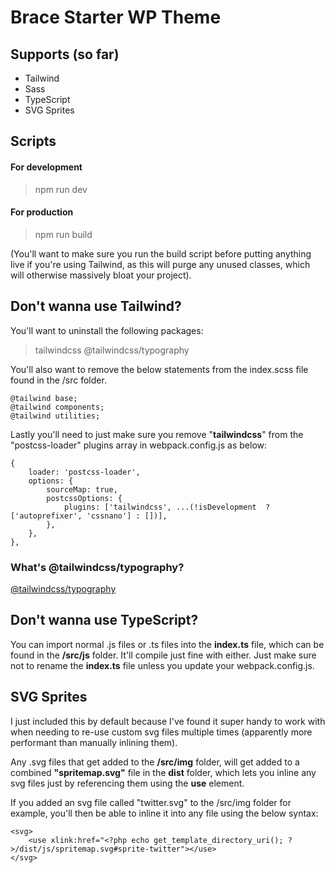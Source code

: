 # Brace Starter WP Theme

## Supports (so far)

-   Tailwind
-   Sass
-   TypeScript
-   SVG Sprites

## Scripts

#### For development

> npm run dev

#### For production

> npm run build

(You'll want to make sure you run the build script before putting anything live if you're using Tailwind, as this will purge any unused classes, which will otherwise massively bloat your project).

## Don't wanna use Tailwind?

You'll want to uninstall the following packages:

> tailwindcss
> @tailwindcss/typography

You'll also want to remove the below statements from the index.scss file found in the /src folder.

    @tailwind base;
    @tailwind components;
    @tailwind utilities;

Lastly you'll need to just make sure you remove "**tailwindcss**" from the "postcss-loader" plugins array in webpack.config.js as below:

    {
        loader: 'postcss-loader',
        options: {
    	    sourceMap: true,
    	    postcssOptions: {
    			plugins: ['tailwindcss', ...(!isDevelopment  ? ['autoprefixer', 'cssnano'] : [])],
    		},
    	},
    },

### What's @tailwindcss/typography?

[@tailwindcss/typography](https://tailwindcss.com/docs/typography-plugin)

## Don't wanna use TypeScript?

You can import normal .js files or .ts files into the **index.ts** file, which can be found in the **/src/js** folder. It'll compile just fine with either. Just make sure not to rename the **index.ts** file unless you update your webpack.config.js.

## SVG Sprites

I just included this by default because I've found it super handy to work with when needing to re-use custom svg files multiple times (apparently more performant than manually inlining them).

Any .svg files that get added to the **/src/img** folder, will get added to a combined **"spritemap.svg"** file in the **dist** folder, which lets you inline any svg files just by referencing them using the **use** element.

If you added an svg file called "twitter.svg" to the /src/img folder for example, you'll then be able to inline it into any file using the below syntax:

    <svg>
        <use xlink:href="<?php echo get_template_directory_uri(); ?>/dist/js/spritemap.svg#sprite-twitter"></use>
    </svg>
